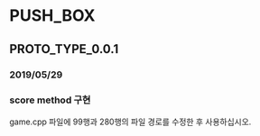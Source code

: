 # PUSH_BOX
## PROTO_TYPE_0.0.1

### 2019/05/29
### score method 구현

game.cpp 파일에 99행과 280행의 파일 경로를 수정한 후 사용하십시오.
